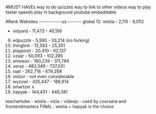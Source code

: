 #MUST HAVEs
way to do quizzes
way to link to other videos
way to play faster speeds
play in background
youtube embeddable


#Rank Websites
----------- us ------- global
12. wistia - 2,115 - 6,052
- vidyard - 11,473 - 40,156
9. edpuzzle - 5,995 - 33,214 (no forking)
2. thinglink - 12,393 - 25,301
11. playposit - 20,410 - 92,137
6. vzaar - 50,093 - 102,285
1. wirewax - 160,239 - 311,784
3. verse - 483,349 - 737,031
4. rapt - 262,718 - 679,268
5. vidzor - not even considerable
7. wyzowl - 425,447 - 188,914
8. smartzer x
10. hapyak - 144,431 - 448,381

teachertube -
wistia  -
vizia  - 
videojs - used by coursera and frontendmasters
FINAL : wistia + hapyak is the choice
